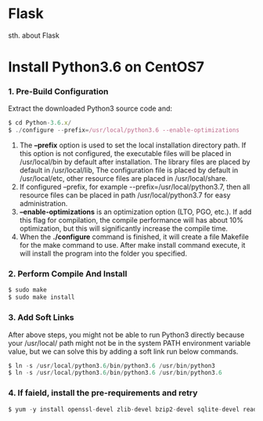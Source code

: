 # Flask
sth. about Flask


# Install Python3.6 on CentOS7
### 1. Pre-Build Configuration
Extract the downloaded Python3 source code and:
```JavaScript
$ cd Python-3.6.x/
$ ./configure --prefix=/usr/local/python3.6 --enable-optimizations

```
1. The **–prefix** option is used to set the local installation directory path. If this option is not configured, the executable files will be placed in /usr/local/bin by default after installation. The library files are placed by default in /usr/local/lib, The configuration file is placed by default in /usr/local/etc, other resource files are placed in /usr/local/share.
2. If configured –prefix, for example --prefix=/usr/local/python3.7, then all resource files can be placed in path /usr/local/python3.7 for easy administration.
3. **–enable-optimizations** is an optimization option (LTO, PGO, etc.). If add this flag for compilation, the compile performance will has about 10% optimization, but this will significantly increase the compile time.
4. When the **./configure** command is finished, it will create a file Makefile for the make command to use. After make install command execute, it will install the program into the folder you specified.

### 2. Perform Compile And Install
```JavaScript
$ sudo make
$ sudo make install

```

### 3. Add Soft Links
After above steps, you might not be able to run Python3 directly because your /usr/local/ path might not be in the system PATH environment variable value, but we can solve this by adding a soft link run below commands.
```JavaScript
$ ln -s /usr/local/python3.6/bin/python3.6 /usr/bin/python3
$ ln -s /usr/local/python3.6/bin/python3.6 /usr/bin/python3.6

```

### 4. If faield, install the pre-requirements and retry
```JavaScript
$ yum -y install openssl-devel zlib-devel bzip2-devel sqlite-devel readline-devel libffi-devel systemtap-sdt-devel

```